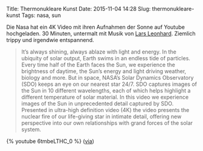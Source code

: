 Title: Thermonukleare Kunst
Date: 2015-11-04 14:28
Slug: thermonukleare-kunst
Tags: nasa, sun

Die Nasa hat ein 4K Video mit ihren Aufnahmen der Sonne auf Youtube hochgeladen. 30 Minuten, untermalt mit Musik von [Lars Leonhard](http://www.lars-leonhard.de/). Ziemlich trippy und irgendwie entspannend.

> It’s always shining, always ablaze with light and energy. In the ubiquity of solar output, Earth swims in an endless tide of particles. Every time half of the Earth faces the Sun, we experience the brightness of daytime, the Sun’s energy and light driving weather, biology and more. But in space, NASA’s Solar Dynamics Observatory (SDO) keeps an eye on our nearest star 24/7. SDO captures images of the Sun in 10 different wavelengths, each of which helps highlight a different temperature of solar material. In this video we experience images of the Sun in unprecedented detail captured by SDO. Presented in ultra-high definition video (4K) the video presents the nuclear fire of our life-giving star in intimate detail, offering new perspective into our own relationships with grand forces of the solar system.

{% youtube 6tmbeLTHC_0 %}
([via](http://motherboard.vice.com/de/read/atemberaubendes-4k-video-der-sonne-nasa-4829))
